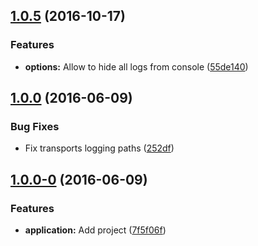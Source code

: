 <a name="1.0.5"></a>
## [1.0.5](https://github.com/EastolfiWebDev/JSW-Logger/compare/v1.0.0...v1.0.5) (2016-10-17)

### Features

* **options:** Allow to hide all logs from console ([55de140](https://github.com/EastolfiWebDev/JSW-Logger/commit/55de140))



<a name="1.0.0"></a>
## [1.0.0](https://github.com/EastolfiWebDev/JSW-Logger/compare/v1.0.0-0...v1.0.0) (2016-06-09)

### Bug Fixes

* Fix transports logging paths ([252df](https://github.com/EastolfiWebDev/JSW-Logger/commit/252df))



<a name="1.0.0-0"></a>
## [1.0.0-0](https://github.com/EastolfiWebDev/JSW-Logger/compare/7f5f06f...v1.0.0-0) (2016-06-09)

### Features

* **application:** Add project ([7f5f06f](https://github.com/EastolfiWebDev/JSW-Logger/commit/7f5f06f))


